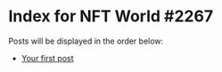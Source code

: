 # Index for NFT World #2267
Posts will be displayed in the order below:

- [Your first post](./001-first.md)

